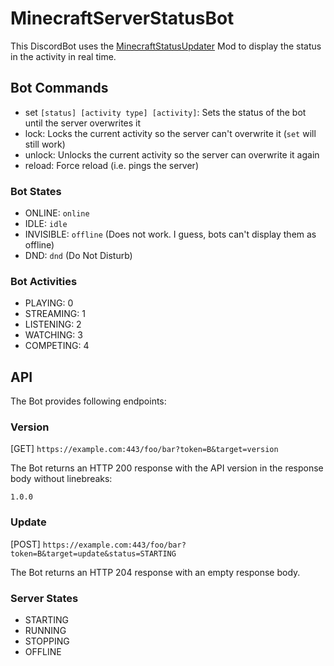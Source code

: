 # MinecraftServerStatusBot

This DiscordBot uses the [MinecraftStatusUpdater](https://github.com/pr0LebenImHolz/MinecraftStatusUpdater) Mod to display the status in the activity in real time.

## Bot Commands

- set `[status] [activity type] [activity]`: Sets the status of the bot until the server overwrites it
- lock: Locks the current activity so the server can\'t overwrite it (`set` will still work)
- unlock: Unlocks the current activity so the server can overwrite it again
- reload: Force reload (i.e. pings the server)

### Bot States

- ONLINE: `online`
- IDLE: `idle`
- INVISIBLE: `offline` (Does not work. I guess, bots can't display them as offline)
- DND: `dnd` (Do Not Disturb)

### Bot Activities

- PLAYING: 0
- STREAMING: 1
- LISTENING: 2
- WATCHING: 3
- COMPETING: 4

## API

The Bot provides following endpoints:

### Version

[GET] `https://example.com:443/foo/bar?token=B&target=version`

The Bot returns an HTTP 200 response with the API version in the response body without linebreaks:

`1.0.0`

### Update

[POST] `https://example.com:443/foo/bar?token=B&target=update&status=STARTING`

The Bot returns an HTTP 204 response with an empty response body.

### Server States

- STARTING
- RUNNING
- STOPPING
- OFFLINE